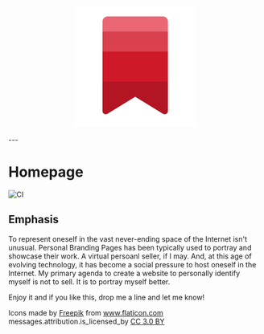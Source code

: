 <p align="center">
  <img src="https://github.com/thedhanawada/Homepage/blob/master/bookmark.png?raw=true">
</p>
---

# Homepage

![CI](https://github.com/thedhanawada/Homepage/workflows/CI/badge.svg?branch=master)

## Emphasis
To represent oneself in the vast never-ending space of the Internet isn't unusual. Personal Branding Pages has been typically used to portray and showcase their work. A virtual persoanl seller, if I may. And, at this age of evolving technology, it has become a social pressure to host oneself in the Internet. My primary agenda to create a website to personally identify myself is not to sell. It is to portray myself better.

<p>Enjoy it and if you like this, drop me a line and let me know!</p>

<div>Icons made by <a href="https://www.flaticon.com/authors/freepik" title="Freepik">Freepik</a> from <a href="https://www.flaticon.com/" title="Flaticon">www.flaticon.com</a> messages.attribution.is_licensed_by <a href="http://creativecommons.org/licenses/by/3.0/" title="Creative Commons BY 3.0" target="_blank">CC 3.0 BY</a></div>

